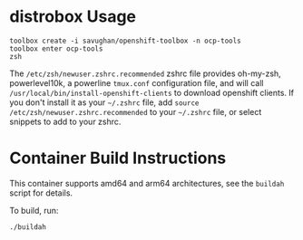
# distrobox Usage

    toolbox create -i savughan/openshift-toolbox -n ocp-tools
    toolbox enter ocp-tools
    zsh

The `/etc/zsh/newuser.zshrc.recommended` zshrc file provides oh-my-zsh,
powerlevel10k, a powerline `tmux.conf` configuration file, and will call
`/usr/local/bin/install-openshift-clients` to download openshift clients. If you
don't install it as your `~/.zshrc` file, add `source
/etc/zsh/newuser.zshrc.recommended` to your `~/.zshrc` file, or select snippets
to add to your zshrc.

# Container Build Instructions

This container supports amd64 and arm64 architectures, see the `buildah` script
for details.

To build, run:

    ./buildah
